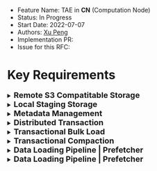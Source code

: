 - Feature Name: TAE in **CN** (Computation Node)
- Status: In Progress
- Start Date: 2022-07-07
- Authors: [Xu Peng](https://github.com/XuPeng-SH)
- Implementation PR:
- Issue for this RFC:

# Key Requirements

<details>
  <summary><b><font size=4>Remote S3 Compatitable Storage</b></font></summary>
          In computation node, all data is stored on remote object storage.
</details>
<details>
  <summary><b><font size=4>Local Staging Storage</b></font></summary>
          Disk and in-memory caching as an efficient and cost-effective medium between local clients and remote storage services.
</details>
<details>
  <summary><b><font size=4>Metadata Management</b></font></summary>
          Metadata is stored on remote object storage, local memory has a complete cache, and needs to be updated incrementally.
</details>
<details>
  <summary><b><font size=4>Distributed Transaction</b></font></summary>
          Distributed transactions implementing snapshot isolation isolation level.
</details>
<details>
  <summary><b><font size=4>Transactional Bulk Load</b></font></summary>
          Support transactional data load.
</details>
<details>
  <summary><b><font size=4>Transactional Compaction</b></font></summary>
          Support transactional data compaction.
</details>
<details>
  <summary><b><font size=4>Data Loading Pipeline | Prefetcher</b></font></summary>
          The data for the next batches can be load to staging storage while processing the current batch.
</details>
<details>
  <summary><b><font size=4>Data Loading Pipeline | Prefetcher</b></font></summary>
          The data for the next batches can be load to staging storage while processing the current batch.
</details>
